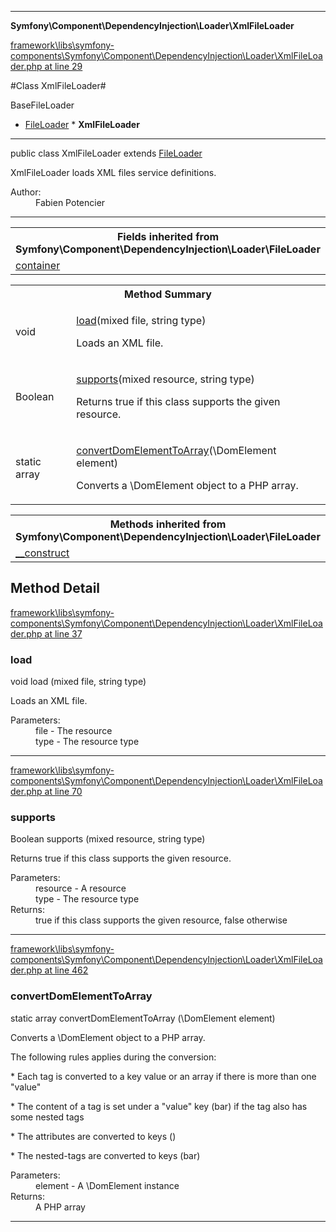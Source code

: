 

- - -

**Symfony\Component\DependencyInjection\Loader\XmlFileLoader**


<a href="https://github.com/JeyDotC/Hirudo/blob/master/framework/libs/symfony-components/Symfony/Component/DependencyInjection/Loader/XmlFileLoader.php#L29" >framework\libs\symfony-components\Symfony\Component\DependencyInjection\Loader\XmlFileLoader.php at line 29</a>

#Class XmlFileLoader#

BaseFileLoader
* <a href="">FileLoader</a>
        * **XmlFileLoader**




- - -

<p class="signature"><span class='k'>public  class</span> <span class='nx'>XmlFileLoader</span>
extends <a href="">FileLoader</a>

</p>

<div class="comment" id="overview_description"><p>XmlFileLoader loads XML files service definitions.</p></div>

<dl>
<dt>Author:</dt>
<dd>Fabien Potencier <fabien@symfony.com></dd>
</dl>


- - -

<table class="inherit">
<tr><th colspan="2">Fields inherited from Symfony\Component\DependencyInjection\Loader\FileLoader</th></tr>
<tr><td><a href="">container</a></td></tr></table>

<table id="summary_method">
<tr><th colspan="2">Method Summary</th></tr>
<tr>
<td><span class='k'></span> <span class='nx'>void</span></td>
<td class="description"><p class="name"><a href="#load">load</a>(mixed file, string type)</p><p class="description">Loads an XML file.</p></td>
</tr>
<tr>
<td><span class='k'></span> <span class='nx'>Boolean</span></td>
<td class="description"><p class="name"><a href="#supports">supports</a>(mixed resource, string type)</p><p class="description">Returns true if this class supports the given resource.</p></td>
</tr>
<tr>
<td><span class='k'>static </span> <span class='nx'>array</span></td>
<td class="description"><p class="name"><a href="#convertdomelementtoarray">convertDomElementToArray</a>(\DomElement element)</p><p class="description">Converts a \DomElement object to a PHP array.
</p></td>
</tr>
</table>

<table class="inherit">
<tr><th colspan="2">Methods inherited from Symfony\Component\DependencyInjection\Loader\FileLoader</th></tr>
<tr><td><a href="">__construct</a></td></tr></table>

<h2 id="detail_method">Method Detail</h2>

<a href="https://github.com/JeyDotC/Hirudo/blob/master/framework/libs/symfony-components/Symfony/Component/DependencyInjection/Loader/XmlFileLoader.php#L37" >framework\libs\symfony-components\Symfony\Component\DependencyInjection\Loader\XmlFileLoader.php at line 37</a>

<h3 id="load()">load</h3>
<span class='k'></span> <span class='nx'>void</span> <span class='nf'>load</span> (mixed file, string type)

<div class="details">
<p>Loads an XML file.</p><dl>
<dt>Parameters:</dt>
<dd>file - The resource</dd>
<dd>type - The resource type</dd>
</dl>

</div>

- - -


<a href="https://github.com/JeyDotC/Hirudo/blob/master/framework/libs/symfony-components/Symfony/Component/DependencyInjection/Loader/XmlFileLoader.php#L70" >framework\libs\symfony-components\Symfony\Component\DependencyInjection\Loader\XmlFileLoader.php at line 70</a>

<h3 id="supports()">supports</h3>
<span class='k'></span> <span class='nx'>Boolean</span> <span class='nf'>supports</span> (mixed resource, string type)

<div class="details">
<p>Returns true if this class supports the given resource.</p><dl>
<dt>Parameters:</dt>
<dd>resource - A resource</dd>
<dd>type - The resource type</dd>
<dt>Returns:</dt>
<dd>true if this class supports the given resource, false otherwise</dd>
</dl>

</div>

- - -


<a href="https://github.com/JeyDotC/Hirudo/blob/master/framework/libs/symfony-components/Symfony/Component/DependencyInjection/Loader/XmlFileLoader.php#L462" >framework\libs\symfony-components\Symfony\Component\DependencyInjection\Loader\XmlFileLoader.php at line 462</a>

<h3 id="convertDomElementToArray()">convertDomElementToArray</h3>
<span class='k'>static </span> <span class='nx'>array</span> <span class='nf'>convertDomElementToArray</span> (\DomElement element)

<div class="details">
<p>Converts a \DomElement object to a PHP array.</p><p>The following rules applies during the conversion:</p><p>* Each tag is converted to a key value or an array
if there is more than one "value"</p><p>* The content of a tag is set under a "value" key (<foo>bar</foo>)
if the tag also has some nested tags</p><p>* The attributes are converted to keys (<foo foo="bar"/>)</p><p>* The nested-tags are converted to keys (<foo><foo>bar</foo></foo>)</p><dl>
<dt>Parameters:</dt>
<dd>element - A \DomElement instance</dd>
<dt>Returns:</dt>
<dd>A PHP array</dd>
</dl>

</div>

- - -

